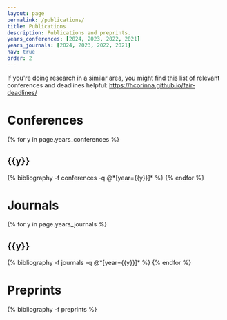 ```yaml
---
layout: page
permalink: /publications/
title: Publications
description: Publications and preprints.
years_conferences: [2024, 2023, 2022, 2021]
years_journals: [2024, 2023, 2022, 2021]
nav: true
order: 2
---
```

<!-- _pages/publications.md -->
<div class="publications">

<p>
If you're doing research in a similar area, you might find this list of relevant conferences and deadlines helpful: <a href="https://hcorinna.github.io/fair-deadlines/?sub=AIE,CSS,MD,ML,DM,CV" target="_blank">https://hcorinna.github.io/fair-deadlines/</a>
</p>

<h1>Conferences</h1>
{% for y in page.years_conferences %}
  <h2 class="year">{{y}}</h2>
  {% bibliography -f conferences -q @*[year={{y}}]* %}
{% endfor %}

<h1>Journals</h1>
{% for y in page.years_journals %}
  <h2 class="year">{{y}}</h2>
  {% bibliography -f journals -q @*[year={{y}}]* %}
{% endfor %}

<h1>Preprints</h1>
{% bibliography -f preprints %}

</div>
